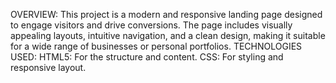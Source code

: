 
OVERVIEW:
This project is a modern and responsive landing page designed to engage visitors and drive conversions. The page includes visually appealing layouts, intuitive navigation, and a clean design, making it suitable for a wide range of businesses or personal portfolios.
TECHNOLOGIES USED:
HTML5: For the structure and content.
CSS: For styling and responsive layout.
